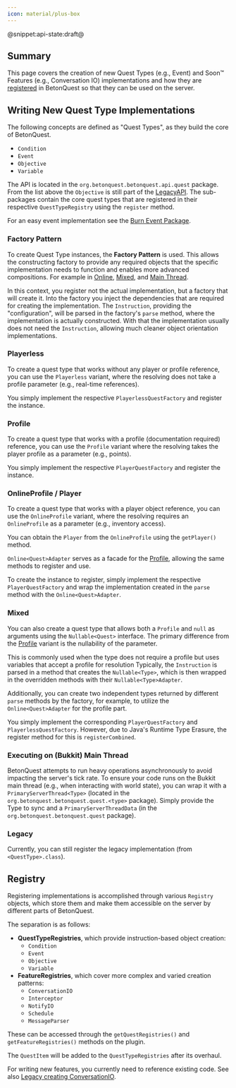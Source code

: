 ```yaml
---
icon: material/plus-box
---
```

@snippet:api-state:draft@
## Summary

This page covers the creation of new Quest Types (e.g., Event) and Soon™ Features (e.g., Conversation IO) 
implementations and how they are [registered](#registry) in BetonQuest so that they can be used on the server.

## Writing New Quest Type Implementations

The following concepts are defined as "Quest Types", as they build the core of BetonQuest.

- `Condition`
- `Event`
- `Objective`
- `Variable`

The API is located in the `org.betonquest.betonquest.api.quest` package.
From the list above the `Objective` is still part of the [LegacyAPI](Legacy-API.md#writing-objectives).
The sub-packages contain the core quest types that are registered in their respective `QuestTypeRegistry` using
the `register` method.

For an easy event implementation see the
[Burn Event Package](https://github.com/BetonQuest/BetonQuest/tree/main/src/main/java/org/betonquest/betonquest/quest/event/burn).

### Factory Pattern

To create Quest Type instances, the **Factory Pattern** is used.
This allows the constructing factory to provide any required objects that the specific implementation needs to function
and enables more advanced compositions. For example in [Online](#onlineprofile-player), [Mixed](#mixed),
and [Main Thread](#executing-on-bukkit-main-thread).

In this context, you register not the actual implementation, but a factory that will create it.
Into the factory you inject the dependencies that are required for creating the implementation.
The `Instruction`, providing the "configuration", will be parsed in the factory's `parse` method,
where the implementation is actually constructed.
With that the implementation usually does not need the `Instruction`, allowing much cleaner object orientation 
implementations.

### Playerless

To create a quest type that works without any player or profile reference, you can use the `Playerless` variant,
where the resolving does not take a profile parameter (e.g., real-time references).

You simply implement the respective `PlayerlessQuestFactory` and register the instance.

### Profile

To create a quest type that works with a profile (documentation required) reference, you can use the `Profile` variant
where the resolving takes the player profile as a parameter (e.g., points).

You simply implement the respective `PlayerQuestFactory` and register the instance.

### OnlineProfile / Player

To create a quest type that works with a player object reference, you can use the `OnlineProfile` variant,
where the resolving requires an `OnlineProfile` as a parameter (e.g., inventory access).

You can obtain the `Player` from the `OnlineProfile` using the `getPlayer()` method.

`Online<Quest>Adapter` serves as a facade for the [Profile](#profile), allowing the same methods to register and use.

To create the instance to register, simply implement the respective `PlayerQuestFactory` and wrap the implementation
created in the `parse` method with the `Online<Quest>Adapter`.

### Mixed

You can also create a quest type that allows both a `Profile` and `null` as arguments using the `Nullable<Quest>`
interface. The primary difference from the [Profile](#profile) variant is the nullability of the parameter.

This is commonly used when the type does not require a profile but uses variables that accept a profile for resolution
Typically, the `Instruction` is parsed in a method that creates the `Nullable<Type>`, which is then wrapped in the
overridden methods with their `Nullable<Type>Adapter`.

Additionally, you can create two independent types returned by different `parse` methods by the factory,
for example, to utilize the `Online<Quest>Adapter` for the profile part.

You simply implement the corresponding `PlayerQuestFactory` and `PlayerlessQuestFactory`.
However, due to Java's Runtime Type Erasure, the register method for this is `registerCombined`.

### Executing on (Bukkit) Main Thread

BetonQuest attempts to run heavy operations asynchronously to avoid impacting the server's tick rate.
To ensure your code runs on the Bukkit main thread (e.g., when interacting with world state), you can wrap it
with a `PrimaryServerThread<Type>` (located in the `org.betonquest.betonquest.quest.<type>` package).
Simply provide the Type to sync and a `PrimaryServerThreadData` (in the `org.betonquest.betonquest.quest` package).

### Legacy

Currently, you can still register the legacy implementation (from `<QuestType>.class`).

## Registry

Registering implementations is accomplished through various `Registry` objects,
which store them and make them accessible on the server by different parts of BetonQuest.

The separation is as follows:

- **QuestTypeRegistries**, which provide instruction-based object creation:
  - `Condition`
  - `Event`
  - `Objective`
  - `Variable`
- **FeatureRegistries**, which cover more complex and varied creation patterns:
  - `ConversationIO`
  - `Interceptor`
  - `NotifyIO`
  - `Schedule`
  - `MessageParser`

These can be accessed through the `getQuestRegistries()` and `getFeatureRegistries()` methods on the plugin.

The `QuestItem` will be added to the `QuestTypeRegistries` after its overhaul.

For writing new features, you currently need to reference existing code.
See also [Legacy creating ConversationIO](Legacy-API.md#creating-additional-conversation-inputoutput-methods).
